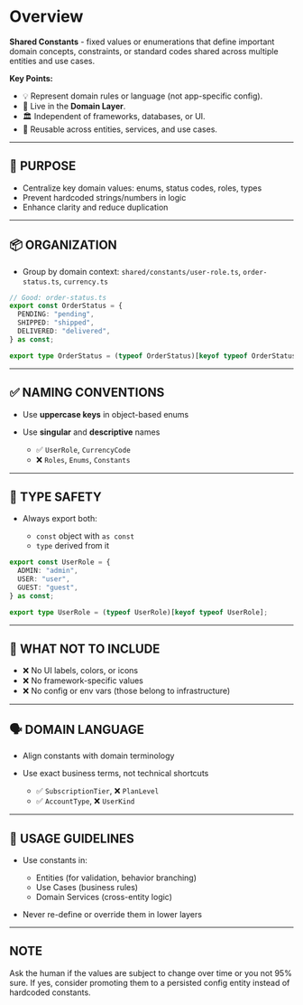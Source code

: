 # Overview

**Shared Constants** - fixed values or enumerations that define important domain concepts, constraints, or standard codes shared across multiple entities and use cases.

**Key Points:**

- 💡 Represent domain rules or language (not app-specific config).
- 🧩 Live in the **Domain Layer**.
- 🏛️ Independent of frameworks, databases, or UI.
- 🔁 Reusable across entities, services, and use cases.

---

## 💬 PURPOSE

- Centralize key domain values: enums, status codes, roles, types
- Prevent hardcoded strings/numbers in logic
- Enhance clarity and reduce duplication

---

## 📦 ORGANIZATION

- Group by domain context:
  `shared/constants/user-role.ts`, `order-status.ts`, `currency.ts`

```ts
// Good: order-status.ts
export const OrderStatus = {
  PENDING: "pending",
  SHIPPED: "shipped",
  DELIVERED: "delivered",
} as const;

export type OrderStatus = (typeof OrderStatus)[keyof typeof OrderStatus];
```

---

## ✅ NAMING CONVENTIONS

- Use **uppercase keys** in object-based enums
- Use **singular** and **descriptive** names

  - ✅ `UserRole`, `CurrencyCode`
  - ❌ `Roles`, `Enums`, `Constants`

---

## 🧪 TYPE SAFETY

- Always export both:

  - `const` object with `as const`
  - `type` derived from it

```ts
export const UserRole = {
  ADMIN: "admin",
  USER: "user",
  GUEST: "guest",
} as const;

export type UserRole = (typeof UserRole)[keyof typeof UserRole];
```

---

## 🚫 WHAT NOT TO INCLUDE

- ❌ No UI labels, colors, or icons
- ❌ No framework-specific values
- ❌ No config or env vars (those belong to infrastructure)

---

## 🗣️ DOMAIN LANGUAGE

- Align constants with domain terminology
- Use exact business terms, not technical shortcuts

  - ✅ `SubscriptionTier`, ❌ `PlanLevel`
  - ✅ `AccountType`, ❌ `UserKind`

---

## 🤝 USAGE GUIDELINES

- Use constants in:

  - Entities (for validation, behavior branching)
  - Use Cases (business rules)
  - Domain Services (cross-entity logic)

- Never re-define or override them in lower layers

---

## NOTE

Ask the human if the values are subject to change over time or you not 95% sure. If yes, consider promoting them to a persisted config entity instead of hardcoded constants.
